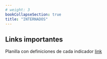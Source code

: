 ```yaml
---
# weight: 3
bookCollapseSection: true
title: "INTERNADOS"
---
```


## Links importantes

Planilla con definiciones de cada indicador [link](https://docs.google.com/spreadsheets/d/1581tWISkhwgi2rcFkMTmf2gmFm1B5ibZNgyHKF_urm0/edit?pli=1#gid=1846537648)
